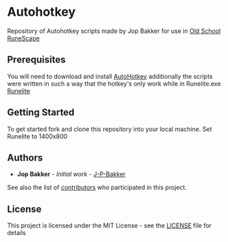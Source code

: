 # Autohotkey
Repository of Autohotkey scripts made by Jop Bakker for use in [Old School RuneScape](https://oldschool.runescape.com/)

## Prerequisites

You will need to download and install [AutoHotkey](https://www.autohotkey.com/) additionally the scripts were written in such a way that the hotkey's only work while in Runelite.exe [Runelite](https://runelite.net/)

## Getting Started

To get started fork and clone this repository into your local machine.
Set Runelite to 1400x800


## Authors

* **Jop Bakker** - *Initial work* - [J-P-Bakker](https://github.com/J-P-Bakker)

See also the list of [contributors](https://github.com/J-P-Bakker/TC-ahk/graphs/contributors) who participated in this project.

## License

This project is licensed under the MIT License - see the [LICENSE](LICENSE) file for details
